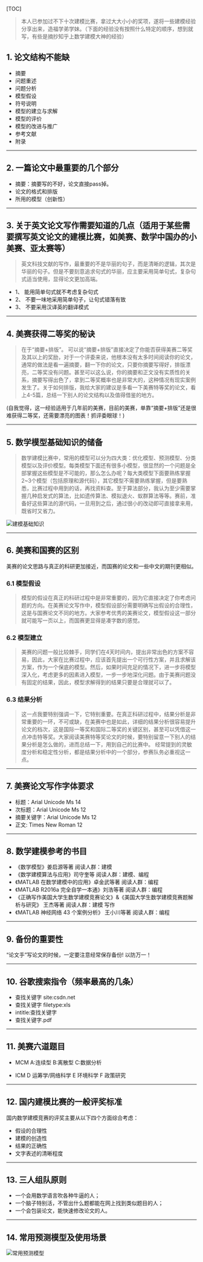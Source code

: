 [TOC]

> 本人已参加过不下十次建模比赛，拿过大大小小的奖项，遂将一些建模经验分享出来，造福学弟学妹。（下面的经验没有按照什么特定的顺序，想到就写，有些是摘抄知乎上数学建模大神的经验）

## 1. 论文结构不能缺
* 摘要
* 问题重述
* 问题分析
* 模型假设
* 符号说明
* 模型的建立与求解
* 模型的评价
* 模型的改进与推广
* 参考文献
* 附录

***

## 2. 一篇论文中最重要的几个部分
* 摘要：摘要写的不好，论文直接pass掉。
* 论文的格式和排版
* 所用的模型（创新性）

***

## 3. 关于英文论文写作需要知道的几点（适用于某些需要撰写英文论文的建模比赛，如美赛、数学中国办的小美赛、亚太赛等）
> 英文科技文献的写作，最重要的不是华丽的句子，而是清晰的逻辑，其次是华丽的句子。但是不要刻意追求句式的华丽，应主要采用简单句式，复杂句式适当使用，显得论文更加高端。

* 1、 能用简单句式就不考虑复杂句式
* 2、 不要一味地采用简单句子，让句式错落有致
* 3、 不要采用汉译英的翻译模式

***

## 4. 美赛获得二等奖的秘诀
> 在于“摘要+排版”。
> 可以说“摘要+排版”直接决定了你能否获得美赛二等奖及其以上的奖励，对于一个评委来说，他根本没有太多时间阅读你的论文，通常的做法是看一遍摘要，翻一下你的论文，只要你摘要写得好，排版漂亮，二等奖没有问题。甚至可以这么说，你的摘要和正文没有实质性的关系，摘要写得出色了，拿到二等奖概率也是非常大的，这种情况有现实案例发生了。关于如何排版，我给大家的建议是多看一下美赛特等奖的论文，看上4-5篇，总结一下别人的论文结构以及值得借鉴的地方。

(自我觉得，这一经验适用于几年前的美赛，目前的美赛，单靠“摘要+排版”还是很难获得二等奖，还需要漂亮的图表！抓评委眼球！)

***

## 5. 数学模型基础知识的储备
> 数学建模比赛中，常用的模型可以分为四大类：优化模型、预测模型、分类模型以及评价模型。每类模型下面还有很多小模型，很显然的一个问题是全部掌握这些模型是不可能的，那么怎么办呢？每大类模型下面要熟练掌握2~3个模型（包括原理和源代码），其它模型不需要熟练掌握，但是要熟悉，比赛过程中用到的话，再找资料查。至于算法部分，我认为至少需要掌握几种启发式的算法，比如遗传算法、模拟退火、蚁群算法等等。赛前，准备好这些算法的源代码，一旦用到之后，通过很小的改动即可直接拿来用，既省时又省力。


![建模基础知识](../Screenshots/1/1.jpg)

***

## 6. 美赛和国赛的区别
美赛的论文思路与真正的科研更加接近，而国赛的论文和一些中文的期刊更相似。
### 6.1 模型假设
> 模型的假设在真正的科研过程中是非常重要的，因为它直接决定了你考虑问题的方向。在美赛论文写作中，模型假设部分需要明确写出假设的合理性，这是与国赛论文不同的地方。大家参考优秀的美赛论文，模型假设这一部分就可能写一页以上，而国赛更显得是凑字数的感觉。
### 6.2 模型建立
> 美赛的问题一般比较棘手，同学们在4天时间内，提出非常出色的方案不容易，因此，大家在比赛过程中，应该首先提出一个可行性方案，并且求解该方案，作为一个保底的模型。然后，如果时间充足的情况下，进一步将模型深入化，考虑更多的因素进入模型，一步一步地深化问题。由于美赛问题没有固定的结果，因此，模型求解得到的结果只要是合理就可以了。
### 6.3 结果分析
>   这一点我要特别强调一下，它特别重要。在真正科研过程中，结果分析是非常重要的一环，不可或缺，在美赛中也是如此，详细的结果分析很容易提升论文的档次，这是国际一等奖和国际二等奖的关键区别，甚至可以凭借这一点冲击特等奖。大家阅读美赛特等奖论文的时候，要特别留意一下别人的结果分析是怎么做的，进而总结一下，用到自己的比赛中。 经常提到的灵敏度分析和稳定性分析，都是结果分析中的一个部分，参赛队务必重视这一点。

***

## 7. 美赛论文写作字体要求
* 标题：Arial Unicode Ms 14
* 次标题：Arial Unicode Ms 12
* 摘要关键字：Arial Unicode Ms 12
* 正文: Times New Roman 12

***

## 8. 数学建模参考的书目
* 《数学模型》姜启源等著 阅读人群：建模
* 《数学建模算法与应用》司守奎等 阅读人群：建模、编程
* 《MATLAB 在数学建模中的应用》卓金武等著 阅读人群：编程
* 《MATLAB R2016a 完全自学一本通》刘浩等著 阅读人群：编程
* 《正确写作美国大学生数学建模竞赛论文》&《美国大学生数学建模竞赛题解析与研究》 王杰等著 阅读人群：建模 写作
* 《MATLAB 神经网络 43 个案例分析》 王小川等著 阅读人群：编程

***

## 9. 备份的重要性
“论文手”写论文的时候，一定要注意经常保存备份! 以防万一！

***

## 10. 谷歌搜索指令（频率最高的几条）
* 查找关键字 site:csdn.net
* 查找关键字 filetype:xls
* intitle:查找关键字
* 查找关键字.pdf
***

## 11. 美赛六道题目
* MCM
 A:连续型
 B:离散型
 C:数据分析

* ICM
D 运筹学/网络科学
E 环境科学
F 政策研究
***

## 12. 国内建模比赛的一般评奖标准
国内数学建模竞赛的评奖主要从以下四个方面综合考虑：
* 假设的合理性
* 建模的创造性
* 结果的正确性
* 文字表述的清晰程度

***

## 13. 三人组队原则
* 一个会用数学语言吹各种牛逼的人；
* 一个脑子特别活，不管出什么题都能在网上找到类似题目的人；
* 一个会包装论文，能快速修改论文的人。

***

## 14. 常用预测模型及使用场景

![常用预测模型](../Screenshots/1/2.jpg)

